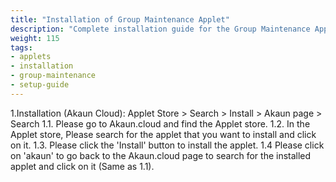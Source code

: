 ```yaml
---
title: "Installation of Group Maintenance Applet"
description: "Complete installation guide for the Group Maintenance Applet from the Applet Store"
weight: 115
tags:
- applets
- installation
- group-maintenance
- setup-guide
---
```

1.Installation (Akaun Cloud): Applet Store > Search > Install > Akaun page > Search
1.1. Please go to Akaun.cloud and find the Applet store.
1.2. In the Applet store, Please search for the applet that you want to install and click on it.
1.3. Please click the 'Install' button to install the applet.
1.4 Please click on 'akaun' to go back to the Akaun.cloud page to search for the installed applet and click on it (Same as 1.1).